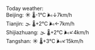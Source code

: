 Today weather:  
Beijing: ☀️   🌡️-1°C 🌬️↓7km/h  
Tianjin: 🌫  🌡️+2°C 🌬️←7km/h  
Shijiazhuang: 🌫  🌡️+2°C 🌬️↙4km/h  
Tangshan: ☀️   🌡️+3°C 🌬️↙15km/h  
